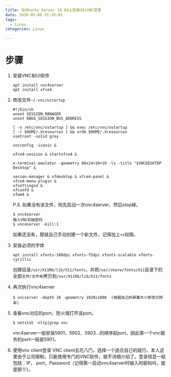 ```yaml
---
title: 在Ubuntu Server 18.04上安装UI+VNC登录  
date: 2020-05-08 15:20:03
tags:
  - Linux
categories: Linux 

---
```


# 步骤
1. 安装VNC和UI软件

    ```
    apt install vnc4server
    apt install xfce4
    ```
<!-- more -->
2. 修改文件`~/.vnc/xstartup`

    ```
    #!/bin/sh
    unset SESSION_MANAGER
    unset DBUS_SESSION_BUS_ADDRESS
    
    [ -x /etc/vnc/xstartup ] && exec /etc/vnc/xstartup
    [ -r $HOME/.Xresources ] && xrdb $HOME/.Xresources
    xsetroot -solid grey
    
    vncconfig -iconic &
    
    xfce4-session & startxfce4 & 
    
    x-terminal-emulator -geometry 80x24+10+10 -ls -title "$VNCDESKTOP Desktop" &
    
    sesion-manager & xfdesktop & xfce4-panel &
    xfce4-menu-plugin &
    xfsettingsd &
    xfconfd &
    xfwm4 &
    ```

    P.S. 如果没有该文件，则先启动一次vnc4server，然后stop掉。

    ```
    $ vnc4server
    输入VNC初始密码
    $ vnc4server -kill:1
    ```

    如果还没有，那就自己手动创建一个新文件，记得加上`+x`权限。

3. 安装必须的字体

    ```
    apt install xfonts-100dpi xfonts-75dpi xfonts-scalable xfonts-cyrillic
    ```

    创建目录`/usr/X11R6/lib/X11/fonts`，并把`/usr/share/fonts/X11`目录下的全部`文件/文件夹`拷贝到`/usr/X11R6/lib/X11/fonts`

4. 再次执行vnc4server

    ```
    $ vncserver -depth 16 -geometry 1920x1080  (根据自己的屏幕大小修改分辨率)
    ```

5. 查看vnc对应的port，防火墙打开该port。

    ```
    $ netstat -nltp|grep vnc
    ```

    vnc4server一般安装5901、5902、5903...的顺序起port，因此第一个vnc服务的port一般是5901。
    
6. 使用vnc client登录
    VNC client五花八门，选择一个适合自己的就行。本人这里由于公司限制，只能使用专门的VNC软件，就不详细介绍了。登录信息一般包括：IP， port，Password（记得第一启动vnc4server时输入的密码吗，就是那个）。
